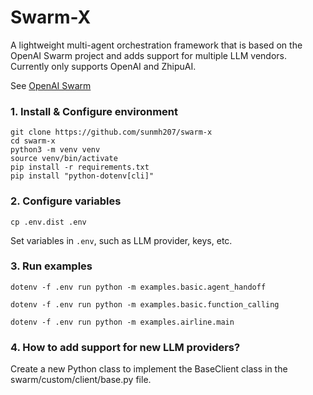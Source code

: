 # Swarm-X

A lightweight multi-agent orchestration framework that is based on the OpenAI Swarm project and adds support for
multiple LLM vendors.
Currently only supports OpenAI and ZhipuAI.

See [OpenAI Swarm](https://github.com/openai/swarm)

### 1. Install & Configure environment

```
git clone https://github.com/sunmh207/swarm-x
cd swarm-x
python3 -m venv venv
source venv/bin/activate
pip install -r requirements.txt
pip install "python-dotenv[cli]"
```

### 2. Configure variables

```
cp .env.dist .env
```

Set variables in `.env`, such as LLM provider, keys, etc.

### 3. Run examples

```
dotenv -f .env run python -m examples.basic.agent_handoff

dotenv -f .env run python -m examples.basic.function_calling

dotenv -f .env run python -m examples.airline.main
```

### 4. How to add support for new LLM providers?

Create a new Python class to implement the BaseClient class in the swarm/custom/client/base.py file.